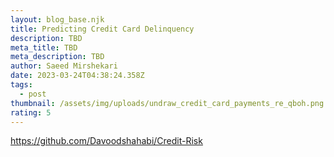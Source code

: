 ```yaml
---
layout: blog_base.njk
title: Predicting Credit Card Delinquency
description: TBD
meta_title: TBD
meta_description: TBD
author: Saeed Mirshekari
date: 2023-03-24T04:38:24.358Z
tags:
  - post
thumbnail: /assets/img/uploads/undraw_credit_card_payments_re_qboh.png
rating: 5
---
```

https://github.com/Davoodshahabi/Credit-Risk